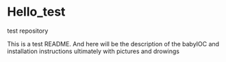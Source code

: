 # Hello_test
test repository

This is a test README.
And here will be the description of the babyIOC and installation instructions ultimately with pictures and drowings
